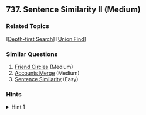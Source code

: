 <!--|This file generated by command(leetcode description); DO NOT EDIT.    |-->
<!--+----------------------------------------------------------------------+-->
<!--|@author    Openset <openset.wang@gmail.com>                           |-->
<!--|@link      https://github.com/openset                                 |-->
<!--|@home      https://github.com/openset/leetcode                        |-->
<!--+----------------------------------------------------------------------+-->

## 737. Sentence Similarity II (Medium)



### Related Topics
  [[Depth-first Search](https://github.com/openset/leetcode/tree/master/tag/depth-first-search/README.md)]
  [[Union Find](https://github.com/openset/leetcode/tree/master/tag/union-find/README.md)]

### Similar Questions
  1. [Friend Circles](https://github.com/openset/leetcode/tree/master/problems/friend-circles) (Medium)
  1. [Accounts Merge](https://github.com/openset/leetcode/tree/master/problems/accounts-merge) (Medium)
  1. [Sentence Similarity](https://github.com/openset/leetcode/tree/master/problems/sentence-similarity) (Easy)

### Hints
<details>
<summary>Hint 1</summary>
Consider the graphs where each pair in "pairs" is an edge.  Two words are similar if they are the same, or are in the same connected component of this graph.
</details>
